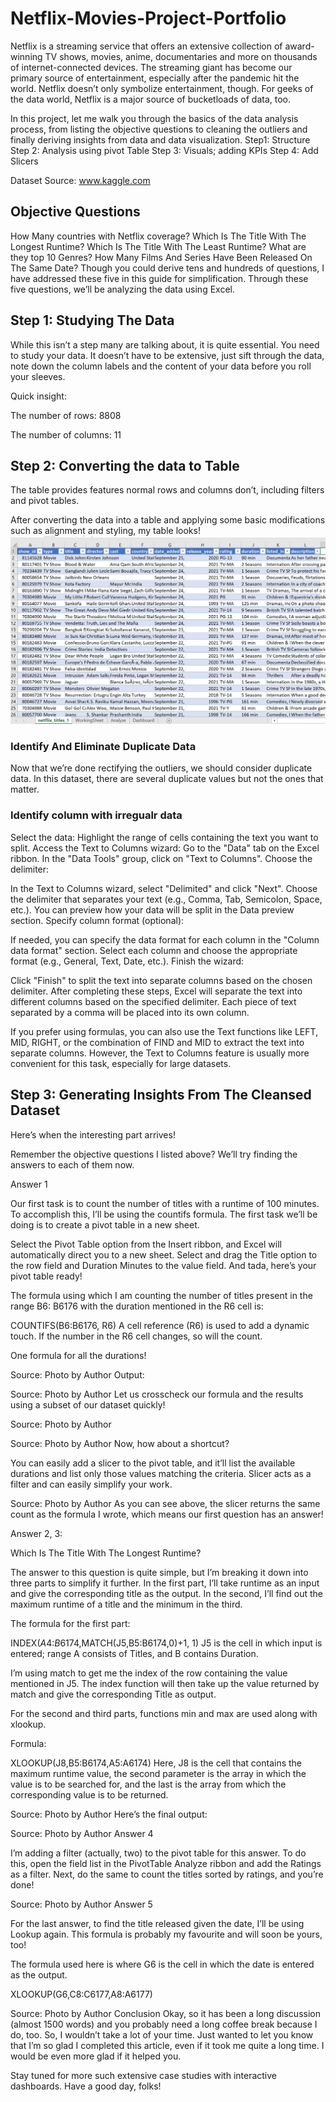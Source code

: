 # Netflix-Movies-Project-Portfolio
Netflix is a streaming service that offers an extensive collection of award-winning TV shows, movies, anime, documentaries and more on thousands of internet-connected devices. The streaming giant has become our primary source of entertainment, especially after the pandemic hit the world. Netflix doesn’t only symbolize entertainment, though. For geeks of the data world, Netflix is a major source of bucketloads of data, too. 

In this project, let me walk you through the basics of the data analysis process, from listing the objective questions to cleaning the outliers and finally deriving insights from data and data visualization. 
Step1: Structure
Step 2: Analysis using pivot Table
Step 3: Visuals; adding KPIs
Step 4: Add Slicers

Dataset Source: www.kaggle.com

## Objective Questions
How Many countries with Netflix coverage?
Which Is The Title With The Longest Runtime?
Which Is The Title With The Least Runtime?
What are they top 10 Genres?
How Many Films And Series Have Been Released On The Same Date?
Though you could derive tens and hundreds of questions, I have addressed these five in this guide for simplification. Through these five questions, we’ll be analyzing the data using Excel.

## Step 1: Studying The Data
While this isn’t a step many are talking about, it is quite essential. You need to study your data. It doesn’t have to be extensive, just sift through the data, note down the column labels and the content of your data before you roll your sleeves.

Quick insight:

The number of rows: 8808

The number of columns: 11

## Step 2: Converting the data to Table
The table provides features normal rows and columns don’t, including filters and pivot tables.

After converting the data into a table and applying some basic modifications such as alignment and styling, my table looks!
![Netflix_Table](https://github.com/KemyMor/Netflix-Movies-Project-Portfolio/blob/main/Netflix_Table.jpg)

### Identify And Eliminate Duplicate Data

Now that we’re done rectifying the outliers, we should consider duplicate data. In this dataset, there are several duplicate values but not the ones that matter.

### Identify column with irregualr data
Select the data: Highlight the range of cells containing the text you want to split.
Access the Text to Columns wizard:
Go to the "Data" tab on the Excel ribbon.
In the "Data Tools" group, click on "Text to Columns".
Choose the delimiter:

In the Text to Columns wizard, select "Delimited" and click "Next".
Choose the delimiter that separates your text (e.g., Comma, Tab, Semicolon, Space, etc.).
You can preview how your data will be split in the Data preview section.
Specify column format (optional):

If needed, you can specify the data format for each column in the "Column data format" section.
Select each column and choose the appropriate format (e.g., General, Text, Date, etc.).
Finish the wizard:

Click "Finish" to split the text into separate columns based on the chosen delimiter.
After completing these steps, Excel will separate the text into different columns based on the specified delimiter. Each piece of text separated by a comma will be placed into its own column.

If you prefer using formulas, you can also use the Text functions like LEFT, MID, RIGHT, or the combination of FIND and MID to extract the text into separate columns. However, the Text to Columns feature is usually more convenient for this task, especially for large datasets.

## Step 3: Generating Insights From The Cleansed Dataset
Here’s when the interesting part arrives!

Remember the objective questions I listed above? We’ll try finding the answers to each of them now.

Answer 1

Our first task is to count the number of titles with a runtime of 100 minutes. To accomplish this, I’ll be using the countifs formula. The first task we’ll be doing is to create a pivot table in a new sheet.

Select the Pivot Table option from the Insert ribbon, and Excel will automatically direct you to a new sheet. Select and drag the Title option to the row field and Duration Minutes to the value field. And tada, here’s your pivot table ready!

The formula using which I am counting the number of titles present in the range B6: B6176 with the duration mentioned in the R6 cell is:

COUNTIFS(B6:B6176, R6)
A cell reference (R6) is used to add a dynamic touch. If the number in the R6 cell changes, so will the count.

One formula for all the durations!


Source: Photo by Author
Output:


Source: Photo by Author
Let us crosscheck our formula and the results using a subset of our dataset quickly!


Source: Photo by Author

Source: Photo by Author
Now, how about a shortcut?

You can easily add a slicer to the pivot table, and it’ll list the available durations and list only those values matching the criteria. Slicer acts as a filter and can easily simplify your work.


Source: Photo by Author
As you can see above, the slicer returns the same count as the formula I wrote, which means our first question has an answer!

Answer 2, 3:

Which Is The Title With The Longest Runtime?

The answer to this question is quite simple, but I’m breaking it down into three parts to simplify it further. In the first part, I’ll take runtime as an input and give the corresponding title as the output. In the second, I’ll find out the maximum runtime of a title and the minimum in the third.

The formula for the first part:

INDEX($A$4:$B$6174,MATCH(J5,B5:B6174,0)+1, 1)
J5 is the cell in which input is entered; range A consists of Titles, and B contains Duration.

I’m using match to get me the index of the row containing the value mentioned in J5. The index function will then take up the value returned by match and give the corresponding Title as output.

For the second and third parts, functions min and max are used along with xlookup.

Formula:

XLOOKUP(J8,B5:B6174,A5:A6174)
Here, J8 is the cell that contains the maximum runtime value, the second parameter is the array in which the value is to be searched for, and the last is the array from which the corresponding value is to be returned.


Source: Photo by Author
Here’s the final output:


Source: Photo by Author
Answer 4

I’m adding a filter (actually, two) to the pivot table for this answer. To do this, open the field list in the PivotTable Analyze ribbon and add the Ratings as a filter. Next, do the same to count the titles sorted by ratings, and you’re done!


Source: Photo by Author
Answer 5

For the last answer, to find the title released given the date, I’ll be using Lookup again. This formula is probably my favourite and will soon be yours, too!

The formula used here is where G6 is the cell in which the date is entered as the output.

XLOOKUP(G6,C8:C6177,A8:A6177)

Source: Photo by Author
Conclusion
Okay, so it has been a long discussion (almost 1500 words) and you probably need a long coffee break because I do, too. So, I wouldn’t take a lot of your time. Just wanted to let you know that I’m so glad I completed this article, even if it took me quite a long time. I would be even more glad if it helped you.

Stay tuned for more such extensive case studies with interactive dashboards. Have a good day, folks!
